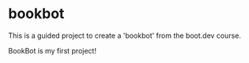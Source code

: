 # bookbot
This is a guided project to create a 'bookbot' from the boot.dev course.

BookBot is my first project!